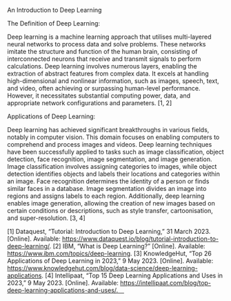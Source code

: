 An Introduction to Deep Learning

The Definition of Deep Learning:

Deep learning is a machine learning approach that utilises multi-layered neural networks to process data and solve problems. These networks imitate the structure and function of the human brain, consisting of interconnected neurons that receive and transmit signals to perform calculations. Deep learning involves numerous layers, enabling the extraction of abstract features from complex data. It excels at handling high-dimensional and nonlinear information, such as images, speech, text, and video, often achieving or surpassing human-level performance. However, it necessitates substantial computing power, data, and appropriate network configurations and parameters. [1, 2]

Applications of Deep Learning:

Deep learning has achieved significant breakthroughs in various fields, notably in computer vision. This domain focuses on enabling computers to comprehend and process images and videos. Deep learning techniques have been successfully applied to tasks such as image classification, object detection, face recognition, image segmentation, and image generation. Image classification involves assigning categories to images, while object detection identifies objects and labels their locations and categories within an image. Face recognition determines the identity of a person or finds similar faces in a database. Image segmentation divides an image into regions and assigns labels to each region. Additionally, deep learning enables image generation, allowing the creation of new images based on certain conditions or descriptions, such as style transfer, cartoonisation, and super-resolution. [3, 4]



[1] Dataquest, “Tutorial: Introduction to Deep Learning,” 31 March 2023. [Online]. Available: https://www.dataquest.io/blog/tutorial-introduction-to-deep-learning/.
[2] IBM, “What is Deep Learning?” [Online]. Available: https://www.ibm.com/topics/deep-learning.
[3] KnowledgeHut, “Top 26 Applications of Deep Learning in 2023,” 9 May 2023. [Online]. Available: https://www.knowledgehut.com/blog/data-science/deep-learning-applications.
[4] Intellipaat, “Top 15 Deep Learning Applications and Uses in 2023,” 9 May 2023. [Online]. Available: https://intellipaat.com/blog/top-deep-learning-applications-and-uses/. 
